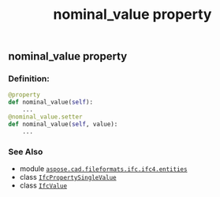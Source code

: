 ﻿---
title: nominal_value property
second_title: Aspose.CAD for Python via .NET API References
description: 
type: docs
weight: 80
url: /python-net/aspose.cad.fileformats.ifc.ifc4.entities/ifcpropertysinglevalue/nominal_value/
is_root: false
---

## nominal_value property

### Definition:
```python
@property
def nominal_value(self):
    ...
@nominal_value.setter
def nominal_value(self, value):
    ...
```

### See Also
* module [`aspose.cad.fileformats.ifc.ifc4.entities`](../../)
* class [`IfcPropertySingleValue`](/cad/python-net/aspose.cad.fileformats.ifc.ifc4.entities/ifcpropertysinglevalue)
* class [`IfcValue`](/cad/python-net/aspose.cad.fileformats.ifc.ifc4.types/ifcvalue)
